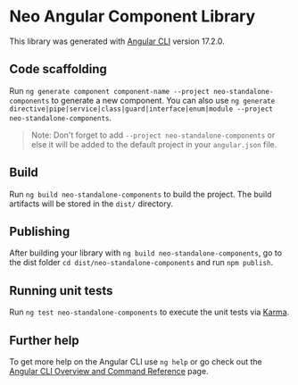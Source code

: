 # Neo Angular Component Library

This library was generated with [Angular CLI](https://github.com/angular/angular-cli) version 17.2.0.

## Code scaffolding

Run `ng generate component component-name --project neo-standalone-components` to generate a new component. You can also use `ng generate directive|pipe|service|class|guard|interface|enum|module --project neo-standalone-components`.
> Note: Don't forget to add `--project neo-standalone-components` or else it will be added to the default project in your `angular.json` file. 

## Build

Run `ng build neo-standalone-components` to build the project. The build artifacts will be stored in the `dist/` directory.

## Publishing

After building your library with `ng build neo-standalone-components`, go to the dist folder `cd dist/neo-standalone-components` and run `npm publish`.

## Running unit tests

Run `ng test neo-standalone-components` to execute the unit tests via [Karma](https://karma-runner.github.io).

## Further help

To get more help on the Angular CLI use `ng help` or go check out the [Angular CLI Overview and Command Reference](https://angular.io/cli) page.

